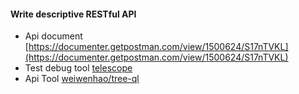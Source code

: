 #### Write descriptive RESTful API

- Api document [https://documenter.getpostman.com/view/1500624/S17nTVKL](https://documenter.getpostman.com/view/1500624/S17nTVKL)
- Test debug tool [telescope](http://community.eienao.com/telescope)
- Api Tool [weiwenhao/tree-ql](https://github.com/weiwenhao/tree-ql)
